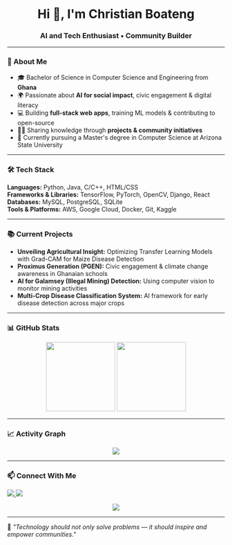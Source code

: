 <h1 align="center">Hi 👋, I'm Christian Boateng</h1>
<h3 align="center">AI and Tech Enthusiast • Community Builder</h3>

---

### 🚀 About Me  
- 🎓 Bachelor of Science in Computer Science and Engineering from **Ghana**    
- 🌍 Passionate about **AI for social impact**, civic engagement & digital literacy  
- 💻 Building **full-stack web apps**, training ML models & contributing to open-source  
- ✍🏾 Sharing knowledge through **projects & community initiatives**  
- 📖 Currently pursuing a Master's degree in Computer Science at Arizona State University  

---

### 🛠 Tech Stack  
**Languages:** Python, Java, C/C++, HTML/CSS  
**Frameworks & Libraries:** TensorFlow, PyTorch, OpenCV, Django, React  
**Databases:** MySQL, PostgreSQL, SQLite  
**Tools & Platforms:** AWS, Google Cloud, Docker, Git, Kaggle  

---

### 📚 Current Projects  
- **Unveiling Agricultural Insight:** Optimizing Transfer Learning Models with Grad-CAM for Maize Disease Detection  
- **Proximus Generation (PGEN):** Civic engagement & climate change awareness in Ghanaian schools  
- **AI for Galamsey (Illegal Mining) Detection:** Using computer vision to monitor mining activities  
- **Multi-Crop Disease Classification System:** AI framework for early disease detection across major crops  

---

### 📊 GitHub Stats  
<p align="center">
  <img src="https://github-readme-stats.vercel.app/api?username=Christianboat&show_icons=true&theme=radical" height="160" />
  <img src="https://github-readme-stats.vercel.app/api/top-langs/?username=Christianboat&layout=compact&theme=radical" height="160" />
</p>

---

### 📈 Activity Graph  
<p align="center">
  <img src="https://github-readme-activity-graph.vercel.app/graph?username=Christianboat&theme=radical" />
</p>

---

### 📫 Connect With Me  
<p align="left">
  <a href="mailto:christianboateng360@gmail.com">
    <img src="https://img.shields.io/badge/Email-D14836?style=for-the-badge&logo=gmail&logoColor=white" />
  </a>
  <a href="https://linkedin.com/in/christianboateng" target="_blank">
    <img src="https://img.shields.io/badge/LinkedIn-0A66C2?style=for-the-badge&logo=linkedin&logoColor=white" />
  </a>
</p>

<p align="center">
  <img src="https://komarev.com/ghpvc/?username=Christianboat&label=Profile%20Views&color=0e75b6&style=flat" />
</p>

---

💬 *"Technology should not only solve problems — it should inspire and empower communities."*
